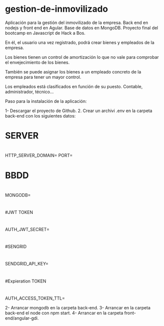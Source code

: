 ﻿# gestion-de-inmovilizado
Aplicación para la gestión del inmovilizado de la empresa. Back end en nodejs y front end en Agular. Base de datos en MongoDB.
Proyecto final del bootcamp en Javascript de Hack a Bos.

En él, el usuario una vez registrado, podrá crear bienes y empleados de la empresa.

Los bienes tienen un control de amortización lo que no vale para comprobar el envejecimiento de los bienes.

También se puede asignar los bienes a un empleado concreto de la empresa para tener un mayor control.

Los empleados está clasificados en función de su puesto. Contable, administrador, técnico...

Paso para la instalación de la aplicación:

1- Descargar el proyecto de Github.
2. Crear un archivi .env en la carpeta back-end con los siguientes datos:
#
# SERVER
#
HTTP_SERVER_DOMAIN=
PORT=

#
# BBDD
#
MONGODB=

#
#JWT TOKEN
#
AUTH_JWT_SECRET=

#
#SENGRID
#
SENDGRID_API_KEY=

#
#Expieration TOKEN
#
AUTH_ACCESS_TOKEN_TTL=

2- Arrancar mongodb en la carpeta back-end.
3- Arrancar en la carpeta back-end el node con npm start.
4- Arrancar en la carpeta front-end/angular-gdi.
 
